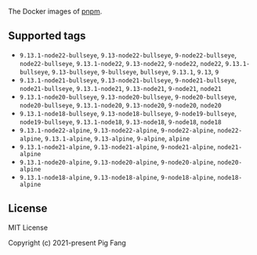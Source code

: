 The Docker images of [pnpm](https://pnpm.io).

## Supported tags

- `9.13.1-node22-bullseye`, `9.13-node22-bullseye`, `9-node22-bullseye`, `node22-bullseye`, `9.13.1-node22`, `9.13-node22`, `9-node22`, `node22`, `9.13.1-bullseye`, `9.13-bullseye`, `9-bullseye`, `bullseye`, `9.13.1`, `9.13`, `9`
- `9.13.1-node21-bullseye`, `9.13-node21-bullseye`, `9-node21-bullseye`, `node21-bullseye`, `9.13.1-node21`, `9.13-node21`, `9-node21`, `node21`
- `9.13.1-node20-bullseye`, `9.13-node20-bullseye`, `9-node20-bullseye`, `node20-bullseye`, `9.13.1-node20`, `9.13-node20`, `9-node20`, `node20`
- `9.13.1-node18-bullseye`, `9.13-node18-bullseye`, `9-node19-bullseye`, `node19-bullseye`, `9.13.1-node18`, `9.13-node18`, `9-node18`, `node18`
- `9.13.1-node22-alpine`, `9.13-node22-alpine`, `9-node22-alpine`, `node22-alpine`, `9.13.1-alpine`, `9.13-alpine`, `9-alpine`, `alpine`
- `9.13.1-node21-alpine`, `9.13-node21-alpine`, `9-node21-alpine`, `node21-alpine`
- `9.13.1-node20-alpine`, `9.13-node20-alpine`, `9-node20-alpine`, `node20-alpine`
- `9.13.1-node18-alpine`, `9.13-node18-alpine`, `9-node18-alpine`, `node18-alpine`

## License

MIT License

Copyright (c) 2021-present Pig Fang
